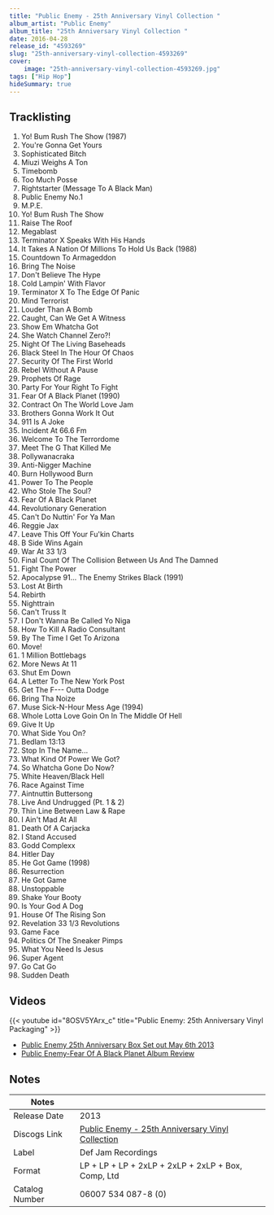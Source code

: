 ```yaml
---
title: "Public Enemy - 25th Anniversary Vinyl Collection "
album_artist: "Public Enemy"
album_title: "25th Anniversary Vinyl Collection "
date: 2016-04-28
release_id: "4593269"
slug: "25th-anniversary-vinyl-collection-4593269"
cover:
    image: "25th-anniversary-vinyl-collection-4593269.jpg"
tags: ["Hip Hop"]
hideSummary: true
---
```


## Tracklisting
1. Yo! Bum Rush The Show (1987)
2. You're Gonna Get Yours
3. Sophisticated Bitch
4. Miuzi Weighs A Ton
5. Timebomb
6. Too Much Posse
7. Rightstarter (Message To A Black Man)
8. Public Enemy No.1
9. M.P.E.
10. Yo! Bum Rush The Show
11. Raise The Roof
12. Megablast
13. Terminator X Speaks With His Hands
14. It Takes A Nation Of Millions To Hold Us Back (1988)
15. Countdown To Armageddon
16. Bring The Noise
17. Don't Believe The Hype
18. Cold Lampin' With Flavor
19. Terminator X To The Edge Of Panic
20. Mind Terrorist
21. Louder Than A Bomb
22. Caught, Can We Get A Witness
23. Show Em Whatcha Got
24. She Watch Channel Zero?!
25. Night Of The Living Baseheads
26. Black Steel In The Hour Of Chaos
27. Security Of The First World
28. Rebel Without A Pause
29. Prophets Of Rage
30. Party For Your Right To Fight
31. Fear Of A Black Planet (1990)
32. Contract On The World Love Jam
33. Brothers Gonna Work It Out
34. 911 Is A Joke
35. Incident At 66.6 Fm
36. Welcome To The Terrordome
37. Meet The G That Killed Me
38. Pollywanacraka
39. Anti-Nigger Machine
40. Burn Hollywood Burn
41. Power To The People
42. Who Stole The Soul?
43. Fear Of A Black Planet
44. Revolutionary Generation
45. Can't Do Nuttin' For Ya Man
46. Reggie Jax
47. Leave This Off Your Fu'kin Charts
48. B Side Wins Again
49. War At 33 1/3
50. Final Count Of The Collision Between Us And The Damned
51. Fight The Power
52. Apocalypse 91... The Enemy Strikes Black (1991)
53. Lost At Birth
54. Rebirth
55. Nighttrain
56. Can't Truss It
57. I Don't Wanna Be Called Yo Niga
58. How To Kill A Radio Consultant
59. By The Time I Get To Arizona
60. Move!
61. 1 Million Bottlebags
62. More News At 11
63. Shut Em Down
64. A Letter To The New York Post
65. Get The F--- Outta Dodge
66. Bring Tha Noize
67. Muse Sick-N-Hour Mess Age (1994)
68. Whole Lotta Love Goin On In The Middle Of Hell
69. Give It Up
70. What Side You On?
71. Bedlam 13:13
72. Stop In The Name...
73. What Kind Of Power We Got?
74. So Whatcha Gone Do Now?
75. White Heaven/Black Hell
76. Race Against Time
77. Aintnuttin Buttersong
78. Live And Undrugged (Pt. 1 & 2)
79. Thin Line Between Law & Rape
80. I Ain't Mad At All
81. Death Of A Carjacka
82. I Stand Accused
83. Godd Complexx
84. Hitler Day
85. He Got Game (1998)
86. Resurrection
87. He Got Game
88. Unstoppable
89. Shake Your Booty
90. Is Your God A Dog
91. House Of The Rising Son
92. Revelation 33 1/3 Revolutions
93. Game Face
94. Politics Of The Sneaker Pimps
95. What You Need Is Jesus
96. Super Agent
97. Go Cat Go
98. Sudden Death

## Videos
{{< youtube id="8OSV5YArx_c" title="Public Enemy: 25th Anniversary Vinyl Packaging" >}}
- [Public Enemy 25th Anniversary Box Set out May 6th 2013](https://www.youtube.com/watch?v=qIMs1YfI9XU)
- [Public Enemy-Fear Of A Black Planet Album Review](https://www.youtube.com/watch?v=9rqg7OrJlG8)

## Notes

| Notes          |             |
| ---------------| ----------- |
| Release Date   | 2013 |
| Discogs Link   | [Public Enemy - 25th Anniversary Vinyl Collection ](https://www.discogs.com/release/4593269) |
| Label          | Def Jam Recordings |
| Format         | LP + LP + LP + 2xLP + 2xLP + 2xLP + Box, Comp, Ltd |
| Catalog Number | 06007 534 087-8 (0) |

